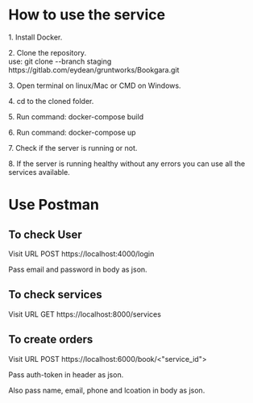 <h1> How to use the service</h1>
<p> 1. Install Docker. </p>
<p> 2. Clone the repository.<br> use: git clone --branch staging https://gitlab.com/eydean/gruntworks/Bookgara.git </p>
<p> 3. Open terminal on linux/Mac or CMD on Windows. </p>
<p> 4. cd to the cloned folder. </p>
<p> 5. Run command: docker-compose build</p>
<p> 6. Run command: docker-compose up</p>
<p> 7. Check if the server is running or not. </p>
<p> 8. If the server is running healthy without any errors you can use all the services available. </p>

<h1> Use Postman </h1>
<h2> To check User</h2>
<P>Visit URL POST https://localhost:4000/login</p>
<p> Pass email and password in body as json. </p>

<h2> To check services </h2>
<P>Visit URL GET https://localhost:8000/services</p>

<h2> To create orders </h2>
<P> Visit URL POST https://localhost:6000/book/<"service_id"> </p>
<p> Pass auth-token in header as json. </p>
<p> Also pass name, email, phone and lcoation in body as json. </p>
